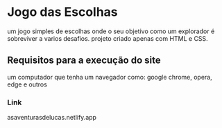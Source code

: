 # Jogo das Escolhas
um jogo simples de escolhas onde o seu objetivo como um explorador é sobreviver a varios desafios. projeto criado apenas com HTML e CSS.

## Requisitos para a execução do site

um computador que tenha um navegador como: google chrome, opera, edge e outros

### Link

asaventurasdelucas.netlify.app
